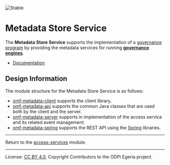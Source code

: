<!-- SPDX-License-Identifier: CC-BY-4.0 -->
<!-- Copyright Contributors to the ODPi Egeria project. -->

![Stable](../../../images/egeria-content-status-released.png#pagewidth)

# Metadata Store Service

The **Metadata Store Service** supports the implementation of a [governance program](../governance-program)
by providing the metadata services for running
**[governance engines](https://egeria-project.org/concepts/governance-engine)**.

* [Documentation](https://egeria-project.org/services/omf-metadata-management)


## Design Information

The module structure for the Metadata Store Service is as follows:

* [omf-metadata-client](omf-metadata-client) supports the client library.
* [omf-metadata-api](omf-metadata-api) supports the common Java classes that are used both by the client and the server.
* [omf-metadata-server](omf-metadata-server) supports in implementation of the access service and its related event management.
* [omf-metadata-spring](omf-metadata-spring) supports the REST API using the [Spring](https://egeria-project.org/guides/contributor/runtime/#spring) libraries.


----
Return to the [access-services](..) module.

----
License: [CC BY 4.0](https://creativecommons.org/licenses/by/4.0/),
Copyright Contributors to the ODPi Egeria project.

